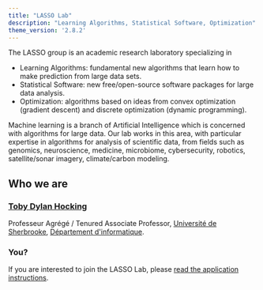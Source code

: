 ```yaml
---
title: "LASSO Lab"
description: "Learning Algorithms, Statistical Software, Optimization"
theme_version: '2.8.2'
---
```


The LASSO group is an academic research laboratory specializing in

* Learning Algorithms: fundamental new algorithms that learn how to make prediction from large data sets.
* Statistical Software: new free/open-source software packages for large data analysis.
* Optimization: algorithms based on ideas from convex optimization (gradient descent) and discrete optimization (dynamic programming).

Machine learning is a branch of Artificial Intelligence which is concerned with algorithms for large data. Our lab works in this area, with particular expertise in algorithms for analysis of scientific data, from fields such as genomics, neuroscience, medicine,
microbiome, cybersecurity, robotics, satellite/sonar imagery,
climate/carbon modeling.

## Who we are

### [Toby Dylan Hocking](http://tdhock.github.io/)

Professeur Agrégé / Tenured Associate Professor, 
  [Université de Sherbrooke](https://www.usherbrooke.ca),
  [Département d'informatique](https://www.usherbrooke.ca/informatique/).

### You?

If you are interested to join the LASSO Lab, please [read the application instructions](https://tdhock.github.io/blog/2024/application/).
